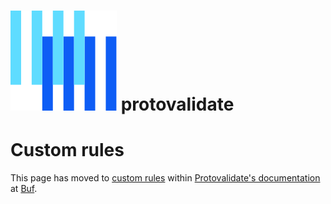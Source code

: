 # ![The Buf logo](https://raw.githubusercontent.com/bufbuild/protovalidate/main/.github/buf-logo.svg) protovalidate

# Custom rules

This page has moved to [custom rules][custom-rules] within [Protovalidate's documentation][protovalidate] at [Buf][buf].

[buf]: https://buf.build
[protovalidate]: https://buf.build/docs/protovalidate/overview/
[custom-rules]: https://buf.build/docs/protovalidate/schemas/custom-rules/
